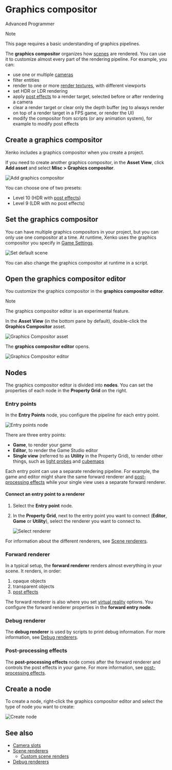 # Graphics compositor

<span class="label label-doc-level">Advanced</span>
<span class="label label-doc-audience">Programmer</span>

>[!Note]
>This page requires a basic understanding of graphics pipelines.

The **graphics compositor** organizes how [scenes](../../game-studio/scenes.md) are rendered. You can use it to customize almost every part of the rendering pipeline. For example, you can:

- use one or multiple [cameras](../cameras/index.md)
- filter entities
- render to one or more [render textures](render-textures.md), with different viewports
- set HDR or LDR rendering
- apply [post effects](../post-effects/index.md) to a render target, selected before or after rendering a camera
- clear a render target or clear only the depth buffer (eg to always render on top of a render target in a FPS game, or render the UI)
- modify the compositor from scripts (or any animation system), for example to modify post effects

## Create a graphics compositor

Xenko includes a graphics compositor when you create a project.

If you need to create another graphics compositor, in the **Asset View**, click **Add asset** and select **Misc > Graphics compositor**.

![Add graphics compositor](media/add-graphics-compositor.png)

You can choose one of two presets:

* Level 10 (HDR with [post effects](../post-effects/index.md))
* Level 9 (LDR with no post effects)

## Set the graphics compositor

You can have multiple graphics compositors in your project, but you can only use one compositor at a time. At runtime, Xenko uses the graphics compositor you specify in [Game Settings](../../game-studio/game-settings.md).

![Set default scene](../../game-studio/media/game-settings-graphics-compositor.png)

You can also change the graphics compositor at runtime in a script. 

## Open the graphics compositor editor

You customize the graphics compositor in the **graphics compositor editor**.

>[!Note]
>The graphics compositor editor is an experimental feature.

In the **Asset View** (in the bottom pane by default), double-click the **Graphics Compositor** asset.

![Graphics Compositor asset](media/graphics-compositor-asset.png)

The **graphics compositor editor** opens.

![Graphics Compositor editor](media/graphics-compositor-editor.png)

## Nodes

The graphics compositor editor is divided into **nodes**. You can set the properties of each node in the **Property Grid** on the right.

### Entry points

In the **Entry Points** node, you configure the pipeline for each entry point.

![Entry points node](media/entry-points-node.png)

There are three entry points:

* **Game**, to render your game
* **Editor**, to render the Game Studio editor
* **Single view** (referred to as **Utility** in the Property Grid), to render other things, such as [light probes](../lights-and-shadows/light-probes.md) and [cubemaps](../textures/skyboxes-and-backgrounds.md)

Each entry point can use a separate rendering pipeline. For example, the game and editor might share the same forward renderer and [post-processing effects](../post-effects/index.md) while your single view uses a separate forward renderer.

#### Connect an entry point to a renderer

1. Select the **Entry point** node.

2. In the **Property Grid**, next to the entry point you want to connect (**Editor**, **Game** or **Utility**), select the renderer you want to connect to.

    ![Select renderer](media/connect-entry-point.png)

For information about the different renderers, see [Scene renderers](scene-renderers.md).

### Forward renderer

In a typical setup, the **forward renderer** renders almost everything in your scene. It renders, in order:

1. opaque objects
2. transparent objects
3. [post effects](../post-effects/index.md)

The forward renderer is also where you set [virtual reality](../../virtual-reality/index.md) options. You configure the forward renderer properties in the **forward entry node**. 

### Debug renderer

The **debug renderer** is used by scripts to print debug information. For more information, see [Debug renderers](debug-renderers.md).

### Post-processing effects

The **post-processing effects** node comes after the forward renderer and controls the post effects in your game. For more information, see [post-processing effects](../post-effects/index.md).

## Create a node

To create a node, right-click the graphics compositor editor and select the type of node you want to create:

![Create node](../../virtual-reality/media/create-node.png)

## See also

* [Camera slots](../cameras/camera-slots.md)
* [Scene renderers](scene-renderers.md)
    * [Custom scene renders](custom-scene-renderers.md)
* [Debug renderers](debug-renderers.md)